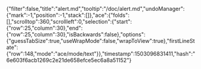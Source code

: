 {"filter":false,"title":"alert.md","tooltip":"/doc/alert.md","undoManager":{"mark":-1,"position":-1,"stack":[]},"ace":{"folds":[],"scrolltop":360,"scrollleft":0,"selection":{"start":{"row":25,"column":30},"end":{"row":25,"column":30},"isBackwards":false},"options":{"guessTabSize":true,"useWrapMode":false,"wrapToView":true},"firstLineState":{"row":148,"mode":"ace/mode/text"}},"timestamp":1503096831411,"hash":"6e603f6acb1269c2e21de658efce5ec6a8a51152"}